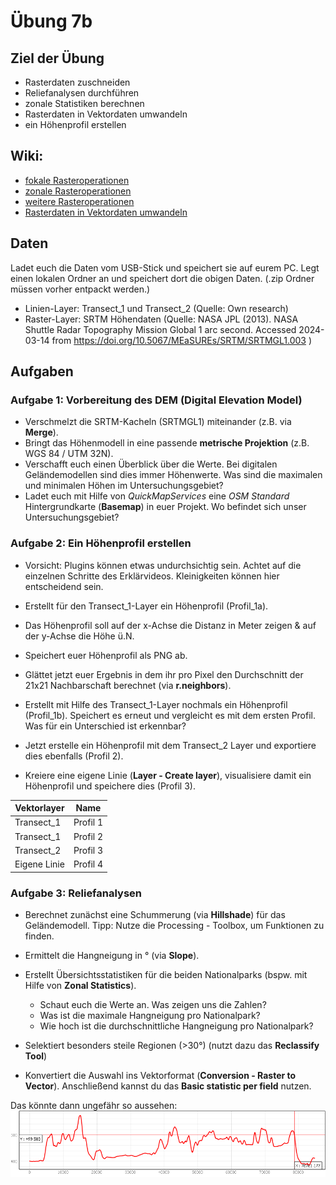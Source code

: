 # Übung 7b
## Ziel der Übung
* Rasterdaten zuschneiden  
* Reliefanalysen durchführen
* zonale Statistiken berechnen
* Rasterdaten in Vektordaten umwandeln
* ein Höhenprofil erstellen

## Wiki:
* [fokale Rasteroperationen](https://courses.gistools.geog.uni-heidelberg.de/giscience/gis-einfuehrung/wikis/qgis-Fokale-Funktionen)
* [zonale Rasteroperationen](https://courses.gistools.geog.uni-heidelberg.de/giscience/gis-einfuehrung/wikis/qgis-Zonale-Funktionen)
* [weitere Rasteroperationen](https://courses.gistools.geog.uni-heidelberg.de/giscience/gis-einfuehrung/wikis/qgis-Weitere-Rasterfunktionen)
* [Rasterdaten in Vektordaten umwandeln](https://courses.gistools.geog.uni-heidelberg.de/giscience/gis-einfuehrung/wikis/qgis-Konvertierung)

## Daten
Ladet euch die Daten vom USB-Stick und speichert sie auf eurem PC. Legt einen lokalen Ordner an und speichert dort die obigen Daten. (.zip Ordner müssen vorher entpackt werden.)
* Linien-Layer: Transect_1 und Transect_2 (Quelle: Own research)
* Raster-Layer: SRTM Höhendaten (Quelle: NASA JPL (2013). NASA Shuttle Radar Topography Mission Global 1 arc second. Accessed 2024-03-14 from https://doi.org/10.5067/MEaSUREs/SRTM/SRTMGL1.003 )

## Aufgaben
### Aufgabe 1: Vorbereitung des DEM (Digital Elevation Model)
* Verschmelzt die SRTM-Kacheln (SRTMGL1) miteinander (z.B. via **Merge**).
* Bringt das Höhenmodell in eine passende **metrische Projektion** (z.B. WGS 84 / UTM 32N).
* Verschafft euch einen Überblick über die Werte. Bei digitalen Geländemodellen sind dies immer Höhenwerte. Was sind die maximalen und minimalen Höhen im Untersuchungsgebiet?
* Ladet euch mit Hilfe von *QuickMapServices* eine *OSM Standard* Hintergrundkarte (**Basemap**) in euer Projekt. Wo befindet sich unser Untersuchungsgebiet?

### Aufgabe 2: Ein Höhenprofil erstellen
* Vorsicht: Plugins können etwas undurchsichtig sein. Achtet auf die einzelnen Schritte des Erklärvideos. Kleinigkeiten können hier entscheidend sein.

* Erstellt für den Transect_1-Layer ein Höhenprofil  (Profil_1a).
* Das Höhenprofil soll auf der x-Achse die Distanz in Meter zeigen & auf der y-Achse die Höhe ü.N.
* Speichert euer Höhenprofil als PNG ab.
* Glättet jetzt euer Ergebnis in dem ihr pro Pixel den Durchschnitt der 21x21 Nachbarschaft berechnet (via **r.neighbors**).
* Erstellt mit Hilfe des Transect_1-Layer nochmals ein Höhenprofil (Profil_1b). Speichert es erneut und vergleicht es mit dem ersten Profil. Was für ein Unterschied ist erkennbar?
* Jetzt erstelle ein Höhenprofil mit dem Transect_2 Layer und exportiere dies ebenfalls (Profil 2).
* Kreiere eine eigene Linie (**Layer - Create layer**),  visualisiere damit ein Höhenprofil und speichere dies (Profil 3).

| Vektorlayer | Name |
| --- | --- |
| Transect_1 | Profil 1 |
| Transect_1 | Profil 2 |
| Transect_2 | Profil 3 |
| Eigene Linie | Profil 4 |


### Aufgabe 3: Reliefanalysen
* Berechnet zunächst eine Schummerung (via **Hillshade**) für das Geländemodell. Tipp: Nutze die Processing - Toolbox, um Funktionen zu finden.
* Ermittelt die Hangneigung in ° (via **Slope**).
* Erstellt Übersichtsstatistiken für die beiden Nationalparks (bspw. mit Hilfe von **Zonal Statistics**).
  * Schaut euch die Werte an. Was zeigen uns die Zahlen?
  * Was ist die maximale Hangneigung pro Nationalpark?
  * Wie hoch ist die durchschnittliche Hangneigung pro Nationalpark?

* Selektiert besonders steile Regionen (>30°) (nutzt dazu das **Reclassify Tool**)
* Konvertiert die Auswahl ins Vektorformat (**Conversion - Raster to Vector**). Anschließend kannst du das **Basic statistic per field** nutzen.



Das könnte dann ungefähr so aussehen:
![profile](profil_noerdlinger_ries.png)
